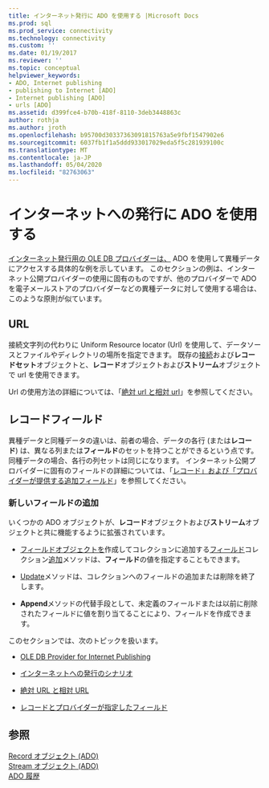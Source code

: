 ```yaml
---
title: インターネット発行に ADO を使用する |Microsoft Docs
ms.prod: sql
ms.prod_service: connectivity
ms.technology: connectivity
ms.custom: ''
ms.date: 01/19/2017
ms.reviewer: ''
ms.topic: conceptual
helpviewer_keywords:
- ADO, Internet publishing
- publishing to Internet [ADO]
- Internet publishing [ADO]
- urls [ADO]
ms.assetid: d399fce4-b70b-418f-8110-3deb3448863c
author: rothja
ms.author: jroth
ms.openlocfilehash: b95700d30337363091815763a5e9fbf1547902e6
ms.sourcegitcommit: 6037fb1f1a5ddd933017029eda5f5c281939100c
ms.translationtype: MT
ms.contentlocale: ja-JP
ms.lasthandoff: 05/04/2020
ms.locfileid: "82763063"
---
```

# <a name="using-ado-for-internet-publishing"></a>インターネットへの発行に ADO を使用する
[インターネット発行用の OLE DB プロバイダーは、](../../../ado/guide/data/the-ole-db-provider-for-internet-publishing.md) ADO を使用して異種データにアクセスする具体的な例を示しています。 このセクションの例は、インターネット公開プロバイダーの使用に固有のものですが、他のプロバイダーで ADO を電子メールストアのプロバイダーなどの異種データに対して使用する場合は、このような原則が似ています。  
  
## <a name="urls"></a>URL  
 接続文字列の代わりに Uniform Resource locator (Url) を使用して、データソースとファイルやディレクトリの場所を指定できます。 既存の[接続](../../../ado/reference/ado-api/connection-object-ado.md)および**レコードセット**オブジェクトと、**レコード**オブジェクトおよび**ストリーム**オブジェクトで url を使用できます。  
  
 Url の使用方法の詳細については、「[絶対 url と相対 url](../../../ado/guide/data/absolute-and-relative-urls.md)」を参照してください。  
  
## <a name="record-fields"></a>レコードフィールド  
 異種データと同種データの違いは、前者の場合、データの各行 (または**レコード**) は、異なる列または**フィールド**のセットを持つことができるという点です。 同種データの場合、各行の列セットは同じになります。 インターネット公開プロバイダーに固有のフィールドの詳細については、「[レコード」および「プロバイダーが提供する追加フィールド](../../../ado/guide/data/records-and-provider-supplied-fields.md)」を参照してください。  
  
### <a name="appending-new-fields"></a>新しいフィールドの追加  
 いくつかの ADO オブジェクトが、**レコード**オブジェクトおよび**ストリーム**オブジェクトと共に機能するように拡張されています。  
  
-   [フィールドオブジェクトを](../../../ado/reference/ado-api/field-object.md)作成してコレクションに追加する[フィールド](../../../ado/reference/ado-api/fields-collection-ado.md)コレクション[追加](../../../ado/reference/ado-api/append-method-ado.md)メソッドは、**フィールド**の値を指定することもできます。  
  
-   [Update](../../../ado/reference/ado-api/update-method.md)メソッドは、コレクションへのフィールドの追加または削除を終了します。  
  
-   **Append**メソッドの代替手段として、未定義のフィールドまたは以前に削除されたフィールドに値を割り当てることにより、フィールドを作成できます。  
  
 このセクションでは、次のトピックを扱います。  
  
-   [OLE DB Provider for Internet Publishing](../../../ado/guide/data/the-ole-db-provider-for-internet-publishing.md)  
  
-   [インターネットへの発行のシナリオ](../../../ado/guide/data/internet-publishing-scenario.md)  
  
-   [絶対 URL と相対 URL](../../../ado/guide/data/absolute-and-relative-urls.md)  
  
-   [レコードとプロバイダーが指定したフィールド](../../../ado/guide/data/records-and-provider-supplied-fields.md)  
  
## <a name="see-also"></a>参照  
 [Record オブジェクト (ADO)](../../../ado/reference/ado-api/record-object-ado.md)   
 [Stream オブジェクト (ADO)](../../../ado/reference/ado-api/stream-object-ado.md)   
 [ADO 履歴](../../../ado/guide/ado-history.md)
